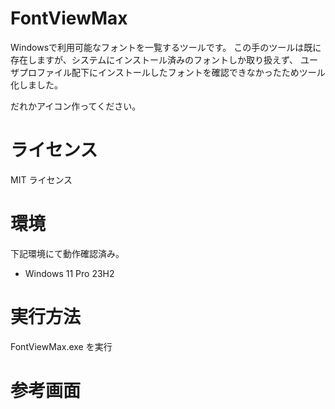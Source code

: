# FontViewMax
Windowsで利用可能なフォントを一覧するツールです。
この手のツールは既に存在しますが、システムにインストール済みのフォントしか取り扱えず、
ユーザプロファイル配下にインストールしたフォントを確認できなかったためツール化しました。

だれかアイコン作ってください。

# ライセンス
MIT ライセンス

# 環境
下記環境にて動作確認済み。

* Windows 11 Pro 23H2

# 実行方法
FontViewMax.exe を実行

# 参考画面
